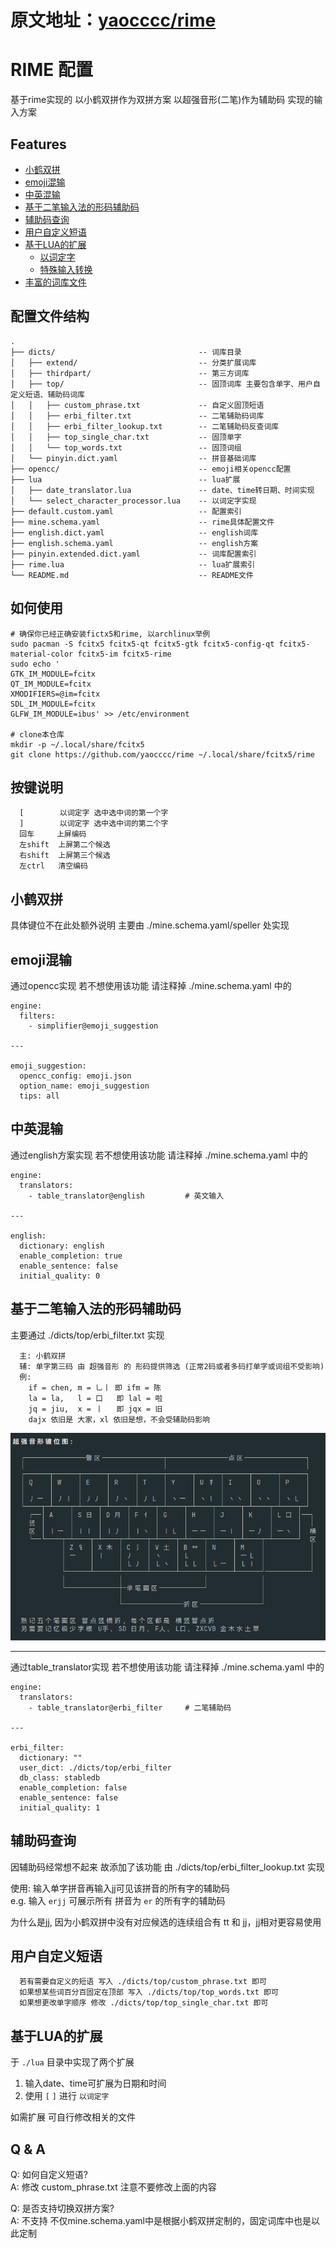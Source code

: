 # 原文地址：[yaocccc/rime](https://github.com/yaocccc/rime)

# RIME 配置

基于rime实现的 以小鹤双拼作为双拼方案 以超强音形(二笔)作为辅助码 实现的输入方案

## Features

- [小鹤双拼](#小鹤双拼)
- [emoji混输](#emoji混输)
- [中英混输](#中英混输)
- [基于二笔输入法的形码辅助码](#基于二笔输入法的形码辅助码)
- [辅助码查询](#辅助码查询)
- [用户自定义短语](#用户自定义短语) 
- [基于LUA的扩展](#基于LUA的扩展)
  - [以词定字](#基于LUA的扩展)
  - [特殊输入转换](#基于LUA的扩展)
- [丰富的词库文件](#NULL)

## 配置文件结构

```plaintext
.
├── dicts/                                -- 词库目录
│   ├── extend/                           -- 分类扩展词库
│   ├── thirdpart/                        -- 第三方词库
│   ├── top/                              -- 固顶词库 主要包含单字、用户自定义短语、辅助码词库
│   │   ├── custom_phrase.txt             -- 自定义固顶短语
│   │   ├── erbi_filter.txt               -- 二笔辅助码词库
│   │   ├── erbi_filter_lookup.txt        -- 二笔辅助码反查词库
│   │   ├── top_single_char.txt           -- 固顶单字
│   │   └── top_words.txt                 -- 固顶词组
│   └── pinyin.dict.yaml                  -- 拼音基础词库
├── opencc/                               -- emoji相关opencc配置
├── lua                                   -- lua扩展
│   ├── date_translator.lua               -- date、time转日期、时间实现
│   └── select_character_processor.lua    -- 以词定字实现
├── default.custom.yaml                   -- 配置索引
├── mine.schema.yaml                      -- rime具体配置文件
├── english.dict.yaml                     -- english词库
├── english.schema.yaml                   -- english方案
├── pinyin.extended.dict.yaml             -- 词库配置索引
├── rime.lua                              -- lua扩展索引
└── README.md                             -- README文件
```

## 如何使用

```shell
# 确保你已经正确安装fictx5和rime, 以archlinux举例
sudo pacman -S fcitx5 fcitx5-qt fcitx5-gtk fcitx5-config-qt fcitx5-material-color fcitx5-im fcitx5-rime
sudo echo '
GTK_IM_MODULE=fcitx
QT_IM_MODULE=fcitx
XMODIFIERS=@im=fcitx
SDL_IM_MODULE=fcitx
GLFW_IM_MODULE=ibus' >> /etc/environment

# clone本仓库
mkdir -p ~/.local/share/fcitx5
git clone https://github.com/yaocccc/rime ~/.local/share/fcitx5/rime
```

## 按键说明

```plaintext
  [        以词定字 选中选中词的第一个字
  ]        以词定字 选中选中词的第二个字
  回车     上屏编码
  左shift  上屏第二个候选
  右shift  上屏第三个候选
  左ctrl   清空编码
```

## 小鹤双拼

具体键位不在此处额外说明 主要由 ./mine.schema.yaml/speller 处实现

## emoji混输

通过opencc实现 若不想使用该功能 请注释掉 ./mine.schema.yaml 中的

```plaintext
engine:
  filters:
    - simplifier@emoji_suggestion

---

emoji_suggestion:
  opencc_config: emoji.json
  option_name: emoji_suggestion
  tips: all
```

## 中英混输

通过english方案实现 若不想使用该功能 请注释掉 ./mine.schema.yaml 中的

```plaintext
engine:
  translators:
    - table_translator@english         # 英文输入

---

english:
  dictionary: english
  enable_completion: true
  enable_sentence: false
  initial_quality: 0
```

## 基于二笔输入法的形码辅助码

主要通过 ./dicts/top/erbi_filter.txt 实现

```plaintext
  主: 小鹤双拼
  辅: 单字第三码 由 超强音形 的 形码提供筛选 (正常2码或者多码打单字或词组不受影响)
  例:
    if = chen, m = 乚丨 即 ifm = 陈
    la = la,   l = 口   即 lal = 啦
    jq = jiu,  x = 丨   即 jqx = 旧
    dajx 依旧是 大家，xl 依旧是想，不会受辅助码影响
```

![erbi](./erbi.png)

[^_^]: 超强音形键位图:
         ┌───────────────瞥区───────────────┬───────────────点区───────────────┐
         │                                  │                                  │
         ┌──────┬──────┬──────┬──────┬──────┬──────┬──────┬──────┬──────┬──────┐
         │ Q    │ W    │ E    │ R    │ T    │ Y    │ U 扌 │ I    │ O    │ P    │
         │      │      │      │      │      │      │      │      │      │      │
         │ 丿一 │ 丿丨 │ 丿丿 │ 丿丶 │ 丿乚 │ 丶一 │ 丶丨 │ 丶丶 │ 丶丶 │ 丶乚 │
         └────┬─┴────┬─┴────┬─┴────┬─┴────┬─┴────┬─┴────┬─┴────┬─┴────┬─┴────┬─┘
           ┌──│ A    │ S 日 │ D 月 │ F 亻 │ G    │ H    │ J    │ K    │ L 口 │──┐
           竖 │      │      │      │      │      │      │      │      │      │  │
           区 │ 丨一 │ 丨丨 │ 丨丿 │ 丨丶 │ 丨乚 │ 一一 │ 一丨 │ 一丿 │ 一丶 │  横
           └──└────┬─┴────┬─┴────┬─┴────┬─┴────┬─┴────┬─┴────┬─┴────┬─┴──────┘  区
                   │ Z 钅 │ X 木 │ C 氵 │ V 土 │ B 艹 │ N    │ M    │           │
                   │ 一   │ 丨   │ 丿   │ 丶   │ 乚   │      │ 一乚 │           │
                   │      │      │ 乚丿 │ 乚丶 │ 乚乚 │ 乚一 │ 乚丨 │           │
                   └──────┴──────┴──────┴──────┴──────┴──────┴──────┘───────────┘
                   │             │                    │             │
                   └─────────────┼─单笔画区───────────┘             │
                                 │                                  │
                                 └───────────────折区───────────────┘
         熟记五个笔画区 瞥点竖横折, 每个区都是 横竖瞥点折
         另需要记忆极少字根 U手、SD 日月、F人、L口、ZXCVB 金木水土草

---

通过table_translator实现 若不想使用该功能 请注释掉 ./mine.schema.yaml 中的

```plaintext
engine:
  translators:
    - table_translator@erbi_filter     # 二笔辅助码

---

erbi_filter:
  dictionary: ""
  user_dict: ./dicts/top/erbi_filter
  db_class: stabledb
  enable_completion: false
  enable_sentence: false
  initial_quality: 1
```

## 辅助码查询

因辅助码经常想不起来 故添加了该功能 由 ./dicts/top/erbi_filter_lookup.txt 实现  

使用: 输入单字拼音再输入jj可见该拼音的所有字的辅助码  
e.g. 输入 `erjj` 可展示所有 拼音为 `er` 的所有字的辅助码  

为什么是jj, 因为小鹤双拼中没有对应候选的连续组合有 tt 和 jj，jj相对更容易使用

## 用户自定义短语

```plaintext
  若有需要自定义的短语 写入 ./dicts/top/custom_phrase.txt 即可
  如果想某些词百分百固定在顶部 写入 ./dicts/top/top_words.txt 即可
  如果想更改单字顺序 修改 ./dicts/top/top_single_char.txt 即可
```

## 基于LUA的扩展

于 `./lua` 目录中实现了两个扩展

1. 输入date、time可扩展为日期和时间
2. 使用 `[` `]` 进行 `以词定字`

如需扩展 可自行修改相关的文件

## Q & A

Q: 如何自定义短语?  
A: 修改 custom_phrase.txt 注意不要修改上面的内容  

Q: 是否支持切换双拼方案?  
A: 不支持 不仅mine.schema.yaml中是根据小鹤双拼定制的，固定词库中也是以此定制  
